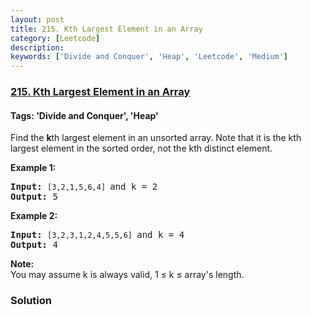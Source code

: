 ```yaml
---
layout: post
title: 215. Kth Largest Element in an Array
category: [Leetcode]
description: 
keywords: ['Divide and Conquer', 'Heap', 'Leetcode', 'Medium']
---
```

### [215. Kth Largest Element in an Array](https://leetcode.com/problems/kth-largest-element-in-an-array)

#### Tags: 'Divide and Conquer', 'Heap'

<div class="content__u3I1 question-content__JfgR"><div><p>Find the <strong>k</strong>th largest element in an unsorted array. Note that it is the kth largest element in the sorted order, not the kth distinct element.</p>
<p><strong>Example 1:</strong></p>
<pre><strong>Input:</strong> <code>[3,2,1,5,6,4] </code>and k = 2
<strong>Output:</strong> 5
</pre>
<p><strong>Example 2:</strong></p>
<pre><strong>Input:</strong> <code>[3,2,3,1,2,4,5,5,6] </code>and k = 4
<strong>Output:</strong> 4</pre>
<p><strong>Note: </strong><br/>
You may assume k is always valid, 1 ≤ k ≤ array's length.</p>
</div></div>

### Solution
